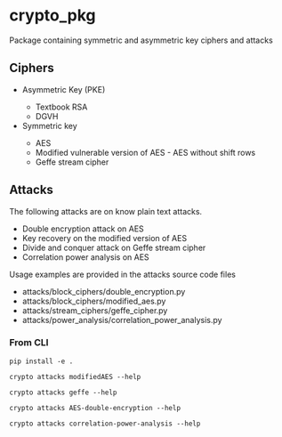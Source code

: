 # crypto_pkg

Package containing symmetric and asymmetric key ciphers and attacks

## Ciphers 
<ul>
<li>Asymmetric Key (PKE)</li>
<ul>
<li>Textbook RSA</li>
<li>DGVH</li>
</ul>
<li>Symmetric key</li>
<ul>
<li>AES</li>
<li>Modified vulnerable version of AES - AES without shift rows</li>
<li>Geffe stream cipher</li>
</ul>
</ul>

## Attacks
The following attacks are on know plain text attacks.
<ul>
<li>Double encryption attack on AES</li>
<li>Key recovery on the modified version of AES</li>
<li>Divide and conquer attack on Geffe stream cipher</li>
<li>Correlation power analysis on AES</li>
</ul>

Usage examples are provided in the attacks source code files
<ul>
<li>attacks/block_ciphers/double_encryption.py</li>
<li>attacks/block_ciphers/modified_aes.py</li>
<li>attacks/stream_ciphers/geffe_cipher.py</li>
<li>attacks/power_analysis/correlation_power_analysis.py</li>
</ul>

### From CLI
<code>pip install -e .</code>

<code>crypto attacks modifiedAES --help</code>

<code>crypto attacks geffe --help</code>

<code>crypto attacks AES-double-encryption --help</code>

<code>crypto attacks correlation-power-analysis --help</code>